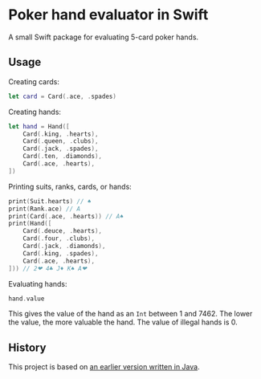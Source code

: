 # Poker hand evaluator in Swift

A small Swift package for evaluating 5-card poker hands.

## Usage

Creating cards:

```swift
let card = Card(.ace, .spades)
```

Creating hands:

```swift
let hand = Hand([
    Card(.king, .hearts),
    Card(.queen, .clubs),
    Card(.jack, .spades),
    Card(.ten, .diamonds),
    Card(.ace, .hearts),
])
```

Printing suits, ranks, cards, or hands:

```swift
print(Suit.hearts) // ♠
print(Rank.ace) // A
print(Card(.ace, .hearts)) // A♠
print(Hand([
    Card(.deuce, .hearts),
    Card(.four, .clubs),
    Card(.jack, .diamonds),
    Card(.king, .spades),
    Card(.ace, .hearts),
])) // 2❤ 4♣ J♦ K♠ A❤
```

Evaluating hands:

```swift
hand.value
```

This gives the value of the hand as an `Int` between 1 and 7462.
The lower the value, the more valuable the hand.
The value of illegal hands is 0.

## History

This project is based on [an earlier version written in Java](https://github.com/jmp/poker-hand-evaluator).
